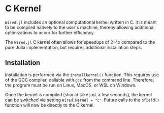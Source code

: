 # C Kernel

`Wired.jl` includes an optional computational kernel written in C. It is meant to 
be compiled natively to the user's machine, thereby allowing additional optimizations to 
occur for further efficiency. 

The `Wired.jl` C kernel often allows for speedups of 2-4x compared to the pure Julia
implementation, but requires additional installation steps.

## Installation 

Installation is performed via the `installkernel()` function. This requires use of 
the GCC compiler, callable with `gcc` from the command line. Therefore, the program
must be run on Linux, MacOS, or WSL on Windows. 

Once the kernel is compiled (should take just a few seconds), the kernel can be 
switched via setting `Wired.kernel = "c"`. Future calls to the `bfield()` function
will now be directly to the C kernel. 